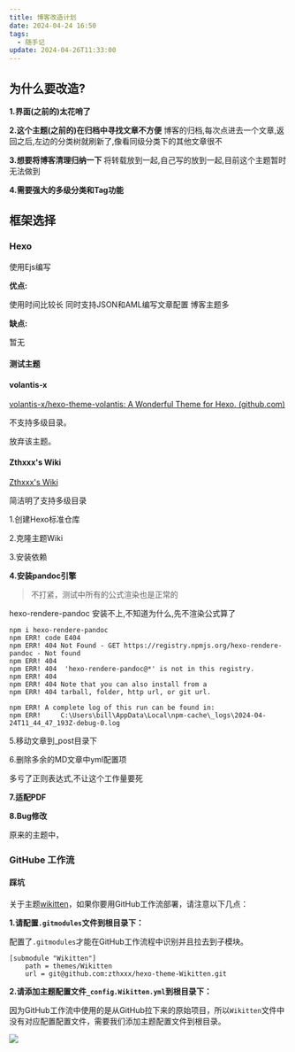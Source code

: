 ```yaml
---
title: 博客改造计划
date: 2024-04-24 16:50
tags:
  - 随手记
update: 2024-04-26T11:33:00
---
```

## 为什么要改造?

**1.界面(之前的)太花哨了**

**2.这个主题(之前的)在归档中寻找文章不方便**
博客的归档,每次点进去一个文章,返回之后,左边的分类树就刷新了,像看同级分类下的其他文章很不

**3.想要将博客清理归纳一下**
将转载放到一起,自己写的放到一起,目前这个主题暂时无法做到

**4.需要强大的多级分类和Tag功能**

## 框架选择

### **Hexo**

使用Ejs编写

**优点:**

使用时间比较长
同时支持JSON和AML编写文章配置
博客主题多

**缺点:**

暂无

#### 测试主题

#### volantis-x

[volantis-x/hexo-theme-volantis: A Wonderful Theme for Hexo. (github.com)](https://github.com/volantis-x/hexo-theme-volantis/)

不支持多级目录。

放弃该主题。

#### Zthxxx's Wiki

[Zthxxx's Wiki](https://wiki.zthxxx.me/)

简洁明了支持多级目录

1.创建Hexo标准仓库

2.克隆主题Wiki

3.安装依赖

**4.安装pandoc引擎**

>不打紧，测试中所有的公式渲染也是正常的

hexo-rendere-pandoc 安装不上,不知道为什么,先不渲染公式算了

```shell
npm i hexo-rendere-pandoc
npm ERR! code E404
npm ERR! 404 Not Found - GET https://registry.npmjs.org/hexo-rendere-pandoc - Not found
npm ERR! 404
npm ERR! 404  'hexo-rendere-pandoc@*' is not in this registry.
npm ERR! 404
npm ERR! 404 Note that you can also install from a
npm ERR! 404 tarball, folder, http url, or git url.

npm ERR! A complete log of this run can be found in:
npm ERR!     C:\Users\bill\AppData\Local\npm-cache\_logs\2024-04-24T11_44_47_193Z-debug-0.log
```

5.移动文章到_post目录下

6.删除多余的MD文章中yml配置项

多亏了正则表达式,不让这个工作量要死

**7.适配PDF**

**8.Bug修改**

原来的主题中，

### GitHube 工作流

#### 踩坑

关于主题[wikitten](https://github.com/zthxxx/hexo-theme-Wikitten)，如果你要用GitHub工作流部署，请注意以下几点：

**1.请配置`.gitmodules`文件到根目录下：**

配置了`.gitmodules`才能在GitHub工作流程中识别并且拉去到子模块。

```shell
[submodule "Wikitten"]
    path = themes/Wikitten
    url = git@github.com:zthxxx/hexo-theme-Wikitten.git
```

**2.请添加主题配置文件`_config.Wikitten.yml`到根目录下：**

因为GitHub工作流中使用的是从GitHub拉下来的原始项目，所以`Wikitten`文件中没有对应配置配置文件，需要我们添加主题配置文件到根目录。

![](images/posts/Pasted%20image%2020240426111758.png)

